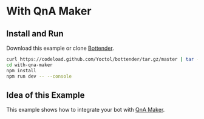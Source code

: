 # With QnA Maker

## Install and Run

Download this example or clone [Bottender](https://github.com/Yoctol/bottender).

```sh
curl https://codeload.github.com/Yoctol/bottender/tar.gz/master | tar -xz --strip=2 bottender-master/examples/with-qna-maker
cd with-qna-maker
npm install
npm run dev -- --console
```

## Idea of this Example

This example shows how to integrate your bot with [QnA Maker](https://www.qnamaker.ai/).
